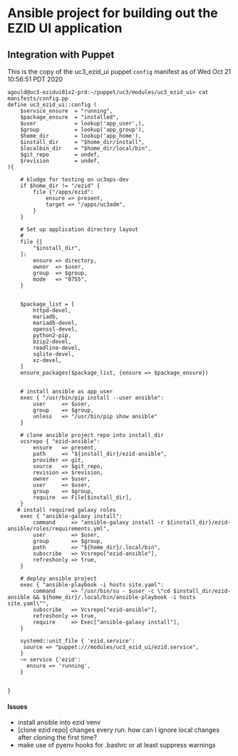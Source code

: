 Ansible project for building out the EZID UI application
========================================================


Integration with Puppet
-----------------------


This is the copy of the uc3_ezid_ui puppet `config` manifest as of
Wed Oct 21 10:56:51 PDT 2020

```
agould@uc3-ezidui01x2-prd:~/puppet/uc3/modules/uc3_ezid_ui> cat manifests/config.pp
define uc3_ezid_ui::config (
    $service_ensure  = "running",
    $package_ensure  = "installed",
    $user            = lookup('app_user',),
    $group           = lookup('app_group'),
    $home_dir        = lookup('app_home'),
    $install_dir     = "$home_dir/install",
    $localbin_dir    = "$home_dir/local/bin",
    $git_repo        = undef,
    $revision        = undef,
){

    # kludge for testing on uc3ops-dev
    if $home_dir != "/ezid" {
        file {"/apps/ezid":
            ensure => present,
            target => "/apps/uc3adm",
        }
    }

    # Set up application directory layout
    #
    file {[
        "$install_dir",
    ]:
        ensure => directory,
        owner  => $user,
        group  => $group,
        mode   => "0755",
    }


    $package_list = [
        httpd-devel,
        mariadb,
        mariadb-devel,
        openssl-devel,
        python2-pip,
        bzip2-devel,
        readline-devel,
        sqlite-devel,
        xz-devel,
    ]
    ensure_packages($package_list, {ensure => $package_ensure})


    # install ansible as app_user
    exec { "/usr/bin/pip install --user ansible":
        user     => $user,
        group    => $group,
        unless   => "/usr/bin/pip show ansible"
    }

    # clone ansible project repo into install_dir
    vcsrepo { "ezid-ansible":
        ensure   => present,
        path     => "${install_dir}/ezid-ansible",
        provider => git,
        source   => $git_repo,
        revision => $revision,
        owner    => $user,
        user     => $user,
        group    => $group,
        require  => File[$install_dir],
    }
   # install required galaxy roles
    exec { "ansible-galaxy install":
        command     => "ansible-galaxy install -r ${install_dir}/ezid-ansible/roles/requirements.yml",
        user        => $user,
        group       => $group,
        path        => "${home_dir}/.local/bin",
        subscribe   => Vcsrepo["ezid-ansible"],
        refreshonly => true,
    }

    # deploy ansible project
    exec { "ansible-playbook -i hosts site.yaml":
        command     => "/usr/bin/su - $user -c \"cd $install_dir/ezid-ansible && ${home_dir}/.local/bin/ansible-playbook -i hosts site.yaml\"",
        subscribe   => Vcsrepo["ezid-ansible"],
        refreshonly => true,
        require     => Exec["ansible-galaxy install"],
    }

    systemd::unit_file { 'ezid.service':
     source => "puppet:///modules/uc3_ezid_ui/ezid.service",
    }
    ~> service {'ezid':
      ensure => 'running',
    }


}
```

#### Issues

- install ansible into ezid venv
- [clone ezid repo] changes every run. how can I ignore local changes after cloning the first time?
- make use of pyenv hooks for .bashrc or at least suppress warnings

